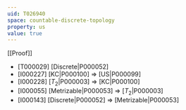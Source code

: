 ```yaml
---
uid: T026940
space: countable-discrete-topology
property: us
value: true
---
```

[[Proof]]

* [T000029] [Discrete|P000052]
* [I000227] [KC|P000100] => [US|P000099]
* [I000228] [$T_2$|P000003] => [KC|P000100]
* [I000055] [Metrizable|P000053] => [$T_2$|P000003]
* [I000143] [Discrete|P000052] => [Metrizable|P000053]

